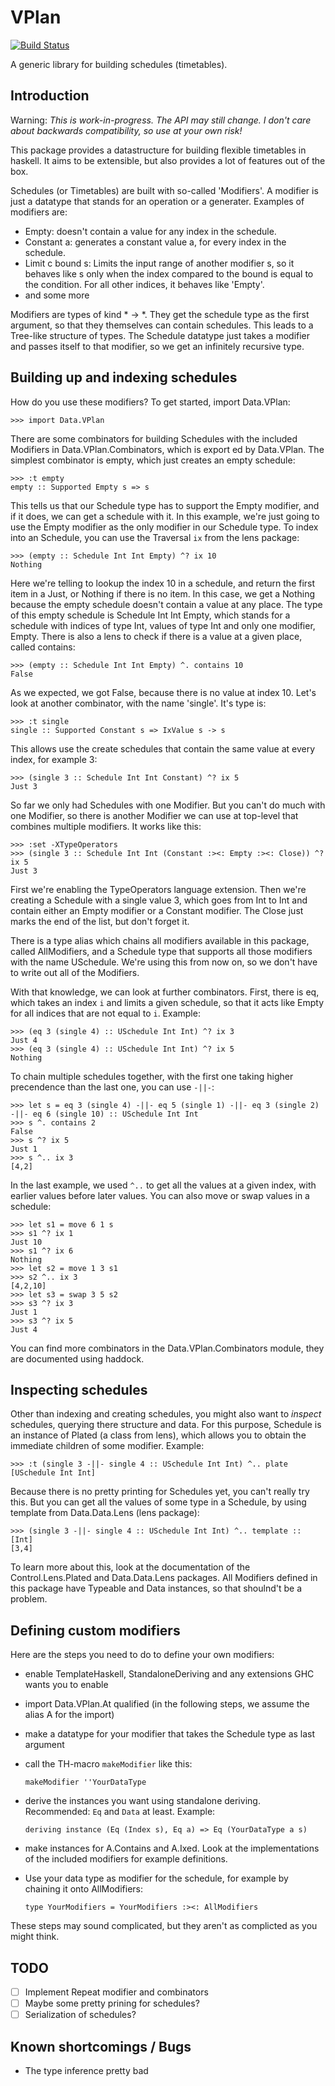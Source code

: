 
VPlan
=====

[![Build Status](https://travis-ci.org/bennofs/vplan-utils.png?branch=master)](https://travis-ci.org/bennofs/vplan-utils)

A generic library for building schedules (timetables).


Introduction
------------
Warning: *This is work-in-progress. The API may still change. I don't care about backwards compatibility, so use at your
own risk!*

This package provides a datastructure for building flexible timetables in haskell. It aims to be extensible, but also
provides a lot of features out of the box.

Schedules (or Timetables) are built with so-called 'Modifiers'. A modifier is just a datatype that stands for an
operation or a generater. Examples of modifiers are:
  -   Empty: doesn't contain a value for any index in the schedule.
  -   Constant a: generates a constant value a, for every index in the schedule.
  -   Limit c bound s: Limits the input range of another modifier s, so it behaves like s only when the index compared to
                       the bound is equal to the condition. For all other indices, it behaves like 'Empty'.
  -   and some more

Modifiers are types of kind * -> *. They get the schedule type as the first argument, so that they themselves can
contain schedules. This leads to a Tree-like structure of types. The Schedule datatype just takes a modifier and passes
itself to that modifier, so we get an infinitely recursive type.


Building up and indexing schedules
----------------------------------
How do you use these modifiers? To get started, import Data.VPlan:

    >>> import Data.VPlan

There are some combinators for building Schedules with the included Modifiers in Data.VPlan.Combinators, which is export
ed by Data.VPlan. The simplest combinator is empty, which just creates an empty schedule:

    >>> :t empty
    empty :: Supported Empty s => s

This tells us that our Schedule type has to support the Empty modifier, and if it does, we can get a schedule with it.
In this example, we're just going to use the Empty modifier as the only modifier in our Schedule type. To index into an
Schedule, you can use the Traversal `ix` from the lens package:

    >>> (empty :: Schedule Int Int Empty) ^? ix 10
    Nothing

Here we're telling to lookup the index 10 in a schedule, and return the first item in a Just, or Nothing if there is no
item. In this case, we get a Nothing because the empty schedule doesn't contain a value at any place.
The type of this empty schedule is Schedule Int Int Empty, which stands for a schedule with indices of type Int,
values of type Int and only one modifier, Empty. There is also a lens to check if there is a value at a given place,
called contains:

    >>> (empty :: Schedule Int Int Empty) ^. contains 10
    False

As we expected, we got False, because there is no value at index 10.
Let's look at another combinator, with the name 'single'. It's type is:

    >>> :t single
    single :: Supported Constant s => IxValue s -> s

This allows use the create schedules that contain the same value at every index, for example 3:

    >>> (single 3 :: Schedule Int Int Constant) ^? ix 5
    Just 3

So far we only had Schedules with one Modifier. But you can't do much with one Modifier, so there is another Modifier
we can use at top-level that combines multiple modifiers. It works like this:

    >>> :set -XTypeOperators
    >>> (single 3 :: Schedule Int Int (Constant :><: Empty :><: Close)) ^? ix 5
    Just 3

First we're enabling the TypeOperators language extension. Then we're creating a Schedule with a single value 3, which
goes from Int to Int and contain either an Empty modifier or a Constant modifier. The Close just marks the end of the
list, but don't forget it.

There is a type alias which chains all modifiers available in this package, called AllModifiers, and a Schedule type
that supports all those modifiers with the name USchedule. We're using this from now on,
so we don't have to write out all of the Modifiers.

With that knowledge, we can look at further combinators. First, there is eq, which takes an index `i` and limits a given
schedule, so that it acts like Empty for all indices that are not equal to `i`. Example:

    >>> (eq 3 (single 4) :: USchedule Int Int) ^? ix 3
    Just 4
    >>> (eq 3 (single 4) :: USchedule Int Int) ^? ix 5
    Nothing

To chain multiple schedules together, with the first one taking higher precendence than the last one, you can use `-||-`:

    >>> let s = eq 3 (single 4) -||- eq 5 (single 1) -||- eq 3 (single 2) -||- eq 6 (single 10) :: USchedule Int Int
    >>> s ^. contains 2
    False
    >>> s ^? ix 5
    Just 1
    >>> s ^.. ix 3
    [4,2]

In the last example, we used `^..` to get all the values at a given index, with earlier values before later values.
You can also move or swap values in a schedule:

    >>> let s1 = move 6 1 s
    >>> s1 ^? ix 1
    Just 10
    >>> s1 ^? ix 6
    Nothing
    >>> let s2 = move 1 3 s1
    >>> s2 ^.. ix 3
    [4,2,10]
    >>> let s3 = swap 3 5 s2
    >>> s3 ^? ix 3
    Just 1
    >>> s3 ^? ix 5
    Just 4

You can find more combinators in the Data.VPlan.Combinators module, they are documented using haddock.

Inspecting schedules
--------------------
Other than indexing and creating schedules, you might also want to _inspect_ schedules, querying there structure
and data. For this purpose, Schedule is an instance of Plated (a class from lens), which allows you to obtain the
immediate children of some modifier. Example:

    >>> :t (single 3 -||- single 4 :: USchedule Int Int) ^.. plate
    [USchedule Int Int]

Because there is no pretty printing for Schedules yet, you can't really try this. But you can get all the values
of some type in a Schedule, by using template from Data.Data.Lens (lens package):

    >>> (single 3 -||- single 4 :: USchedule Int Int) ^.. template :: [Int]
    [3,4]

To learn more about this, look at the documentation of the Control.Lens.Plated and Data.Data.Lens packages. All
Modifiers defined in this package have Typeable and Data instances, so that shoulnd't be a problem.

Defining custom modifiers
-------------------------
Here are the steps you need to do to define your own modifiers:
 -  enable TemplateHaskell, StandaloneDeriving and any extensions GHC wants you to enable
 -  import Data.VPlan.At qualified (in the following steps, we assume the alias A for the import)
 -  make a datatype for your modifier that takes the Schedule type as last argument
 -  call the TH-macro `makeModifier` like this:

        makeModifier ''YourDataType

 -  derive the instances you want using standalone deriving. Recommended: `Eq` and `Data` at least. Example:

        deriving instance (Eq (Index s), Eq a) => Eq (YourDataType a s)

 -  make instances for A.Contains and A.Ixed. Look at the implementations of the included modifiers for example
    definitions.
 -  Use your data type as modifier for the schedule, for example by chaining it onto AllModifiers:

        type YourModifiers = YourModifiers :><: AllModifiers

These steps may sound complicated, but they aren't as complicted as you might think.

TODO
----
 - [ ] Implement Repeat modifier and combinators
 - [ ] Maybe some pretty prining for schedules?
 - [ ] Serialization of schedules?

Known shortcomings / Bugs
-------------------------
 -  The type inference pretty bad
